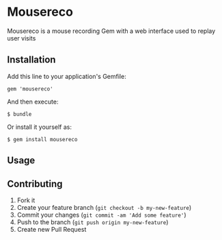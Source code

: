 # Mousereco

Mousereco is a mouse recording Gem with a web interface used to replay user visits

## Installation

Add this line to your application's Gemfile:

    gem 'mousereco'

And then execute:

    $ bundle

Or install it yourself as:

    $ gem install mousereco

## Usage

## Contributing

1. Fork it
2. Create your feature branch (`git checkout -b my-new-feature`)
3. Commit your changes (`git commit -am 'Add some feature'`)
4. Push to the branch (`git push origin my-new-feature`)
5. Create new Pull Request
